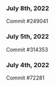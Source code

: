 ### July 8th, 2022

Commit #249041

### July 5th, 2022

Commit #314353


### July 4th, 2022

Commit #72281

